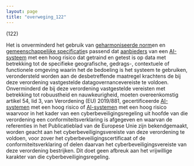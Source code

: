 ```yaml
---
layout: page
title: "overweging_122"
---
```


(122)

Het is onverminderd het gebruik van [geharmoniseerde norm](a3.md#^hnorm)en en [gemeenschappelijke specificatie](a3.md#^gespec)s passend dat [aanbieders](a3.md#^aanbieder) van een [AI-systeem](a3.md#^ai-systeem) met een hoog risico dat getraind en getest is op data met betrekking tot de specifieke geografische, gedrags-, contextuele of functionele omgeving waarin het de bedoeling is het systeem te gebruiken, verondersteld worden aan de desbetreffende maatregel krachtens de bij deze verordening vastgestelde datagovernancevereiste te voldoen. Onverminderd de bij deze verordening vastgestelde vereisten met betrekking tot robuustheid en nauwkeurigheid, moeten overeenkomstig artikel 54, lid 3, van Verordening (EU) 2019/881, gecertificeerde [AI-systemen](a3.md#^ai-systeem) met een hoog risico of [AI-systemen](a3.md#^ai-systeem) met een hoog risico waarvoor in het kader van een cyberbeveiligingsregeling uit hoofde van die verordening een conformiteitsverklaring is afgegeven en waarvan de referenties in het Publicatieblad van de Europese Unie zijn bekendgemaakt, worden geacht aan het cyberbeveiligingsvereiste van deze verordening te voldoen, voor zover het cyberbeveiligingscertificaat of de conformiteitsverklaring of delen daarvan het cyberbeveiligingsvereiste van deze verordening bestrijken. Dit doet geen afbreuk aan het vrijwillige karakter van die cyberbeveiligingsregeling.
